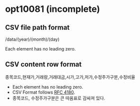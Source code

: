 # opt10081 (incomplete)

## CSV file path format
/data/(year)/(month)/(day)

Each element has no leading zero.

## CSV content row format
종목코드,현재가,거래량,거래대금,시가,고가,저가,수정주가구분,수정비율

- Each element has no leading zero.
- CSV Format follows [RFC 4180](https://www.rfc-editor.org/rfc/rfc4180).
- 종목코드, 수정주가구분은 큰 따옴표로 감싸져 있다.
